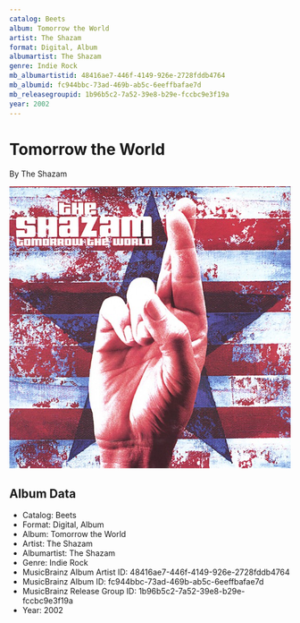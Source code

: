 ```yaml
---
catalog: Beets
album: Tomorrow the World
artist: The Shazam
format: Digital, Album
albumartist: The Shazam
genre: Indie Rock
mb_albumartistid: 48416ae7-446f-4149-926e-2728fddb4764
mb_albumid: fc944bbc-73ad-469b-ab5c-6eeffbafae7d
mb_releasegroupid: 1b96b5c2-7a52-39e8-b29e-fccbc9e3f19a
year: 2002
---
```


# Tomorrow the World

By The Shazam

![](../../assets/beetscovers/The_Shazam-Tomorrow_the_World.jpg)

## Album Data

- Catalog: Beets
- Format: Digital, Album
- Album: Tomorrow the World
- Artist: The Shazam
- Albumartist: The Shazam
- Genre: Indie Rock
- MusicBrainz Album Artist ID: 48416ae7-446f-4149-926e-2728fddb4764
- MusicBrainz Album ID: fc944bbc-73ad-469b-ab5c-6eeffbafae7d
- MusicBrainz Release Group ID: 1b96b5c2-7a52-39e8-b29e-fccbc9e3f19a
- Year: 2002

